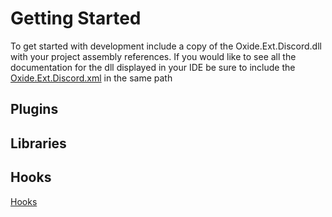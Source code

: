 # Getting Started

To get started with development include a copy of the Oxide.Ext.Discord.dll with your project assembly references.
If you would like to see all the documentation for the dll displayed in your IDE be sure to include the [Oxide.Ext.Discord.xml](../Oxide.Ext.Discord/Oxide.Ext.Discord.xml) in the same path

## Plugins

## Libraries

## Hooks

[Hooks](Hooks.md)